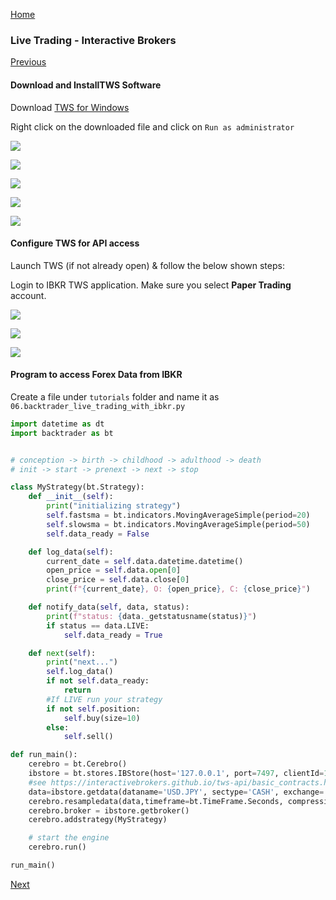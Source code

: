 [Home](https://ddtrades.github.io/autotrade/)

### Live Trading - Interactive Brokers

[Previous](https://ddtrades.github.io/autotrade/lesson7)

#### Download and InstallTWS Software

Download [TWS for Windows](https://download2.interactivebrokers.com/installers/tws/latest/tws-latest-windows-x64.exe)

Right click on the downloaded file and click on `Run as administrator`

![](https://ddtrades.github.io/autotrade/img/ib-1.png)  

![](https://ddtrades.github.io/autotrade/img/ib-2.png)

![](https://ddtrades.github.io/autotrade/img/ib-3.png)

![](https://ddtrades.github.io/autotrade/img/ib-4.png)

![](https://ddtrades.github.io/autotrade/img/ib-5.png)


#### Configure TWS for API access
Launch TWS (if not already open) & follow the below shown steps:

Login to IBKR TWS application. Make sure you select **Paper Trading** account.

![](https://ddtrades.github.io/autotrade/img/ibc-1.png)

![](https://ddtrades.github.io/autotrade/img/ibc-2.png)

![](https://ddtrades.github.io/autotrade/img/ibc-3.png)


#### Program to access Forex Data from IBKR
Create a file under `tutorials` folder and name it as `06.backtrader_live_trading_with_ibkr.py`

```python
import datetime as dt
import backtrader as bt


# conception -> birth -> childhood -> adulthood -> death
# init -> start -> prenext -> next -> stop

class MyStrategy(bt.Strategy):
    def __init__(self):
        print("initializing strategy")
        self.fastsma = bt.indicators.MovingAverageSimple(period=20)
        self.slowsma = bt.indicators.MovingAverageSimple(period=50)
        self.data_ready = False

    def log_data(self):
        current_date = self.data.datetime.datetime()
        open_price = self.data.open[0]
        close_price = self.data.close[0]
        print(f"{current_date}, O: {open_price}, C: {close_price}")

    def notify_data(self, data, status):
        print(f"status: {data._getstatusname(status)}")
        if status == data.LIVE:
            self.data_ready = True

    def next(self):
        print("next...")
        self.log_data()
        if not self.data_ready:
            return
        #If LIVE run your strategy
        if not self.position:
            self.buy(size=10)
        else:
            self.sell()

def run_main():
    cerebro = bt.Cerebro()
    ibstore = bt.stores.IBStore(host='127.0.0.1', port=7497, clientId=1)
    #see https://interactivebrokers.github.io/tws-api/basic_contracts.html
    data=ibstore.getdata(dataname='USD.JPY', sectype='CASH', exchange='IDEALPRO', timeframe=bt.TimeFrame.Seconds)
    cerebro.resampledata(data,timeframe=bt.TimeFrame.Seconds, compression=15)
    cerebro.broker = ibstore.getbroker()
    cerebro.addstrategy(MyStrategy)

    # start the engine
    cerebro.run()

run_main()

```
[Next](https://ddtrades.github.io/autotrade/lesson9)